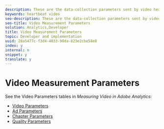 ```yaml
---
description: These are the data-collection parameters sent by video heartbeat.
keywords: heartbeat video
seo-description: These are the data-collection parameters sent by video heartbeat.
seo-title: Video Measurement Parameters
solution: Analytics,Developer
title: Video Measurement Parameters
topic: Developer and implementation
uuid: 28a5477c-f3d4-4033-90da-823e2cbe58e8
index: y
internal: n
snippet: y
translate: y
---
```


# Video Measurement Parameters

See the Video Parameters tables in *Measuring Video in Adobe Analytics*: 


* [ Video Parameters](https://marketing.adobe.com/resources/help/en_US/sc/appmeasurement/hbvideo/r_vhl_video-params.html)
* [ Ad Parameters](https://marketing.adobe.com/resources/help/en_US/sc/appmeasurement/hbvideo/r_vhl_ad-params2.html)
* [ Chapter Parameters](https://marketing.adobe.com/resources/help/en_US/sc/appmeasurement/hbvideo/r_vhl_chap-params.html)
* [ Quality Parameters](https://marketing.adobe.com/resources/help/en_US/sc/appmeasurement/hbvideo/r_vhl_qual-params.html)

